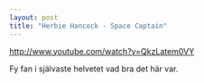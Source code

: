 ```yaml
---
layout: post
title: "Herbie Hancock - Space Captain"
---
```


http://www.youtube.com/watch?v=QkzLatem0VY

Fy fan i självaste helvetet vad bra det här var. 